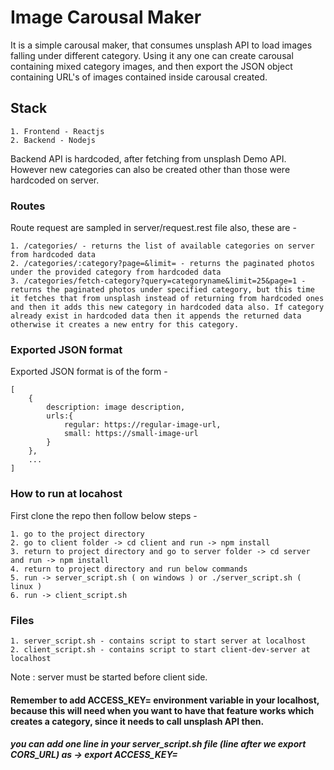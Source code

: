 # Image Carousal Maker

It is a simple carousal maker, that consumes unsplash API to load images
falling under different category. Using it any one can create carousal containing 
mixed category images, and then export the JSON object containing URL's of images
contained inside carousal created.

## Stack 

	1. Frontend - Reactjs
	2. Backend - Nodejs

Backend API is hardcoded, after fetching from unsplash Demo API.
However new categories can also be created other than those were hardcoded on server.

### Routes

Route request are sampled in server/request.rest file also, these are -

	1. /categories/ - returns the list of available categories on server from hardcoded data
	2. /categories/:category?page=&limit= - returns the paginated photos under the provided category from hardcoded data
	3. /categories/fetch-category?query=categoryname&limit=25&page=1 - returns the paginated photos under specified category, but this time it fetches that from unsplash instead of returning from hardcoded ones and then it adds this new category in hardcoded data also. If category already exist in hardcoded data then it appends the returned data otherwise it creates a new entry for this category.

### Exported JSON format

Exported JSON format is of the form -

	[
		{
			description: image description,
			urls:{
				regular: https://regular-image-url,
				small: https://small-image-url
			}
		},
		...
	]

### How to run at locahost 

First clone the repo then follow below steps - 

	1. go to the project directory
	2. go to client folder -> cd client and run -> npm install
	3. return to project directory and go to server folder -> cd server and run -> npm install
	4. return to project directory and run below commands
	5. run -> server_script.sh ( on windows ) or ./server_script.sh ( linux ) 
	6. run -> client_script.sh

### Files

	1. server_script.sh - contains script to start server at localhost
	2. client_script.sh - contains script to start client-dev-server at localhost

Note : server must be started before client side.

#### Remember to add ACCESS_KEY=<your unsplash access key> environment variable in your localhost, because this will need when you want to have that feature works which creates a category, since it needs to call unsplash API then.

##### you can add one line in your server_script.sh file (line after we export CORS_URL) as -> export ACCESS_KEY=<your access key>  